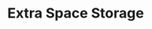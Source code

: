---
title: "Extra Space Storage"
url: /buffalo/extra-space-storage-lake-avenue/
shop: storage rental
---